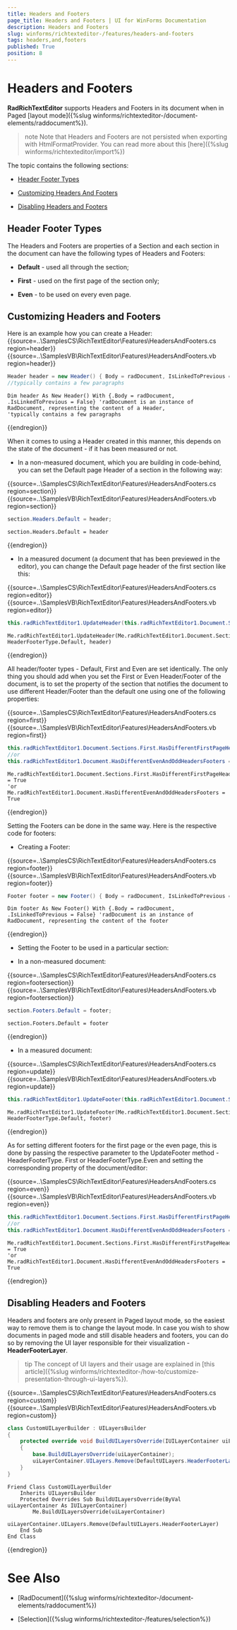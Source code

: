```yaml
---
title: Headers and Footers
page_title: Headers and Footers | UI for WinForms Documentation
description: Headers and Footers
slug: winforms/richtexteditor-/features/headers-and-footers
tags: headers,and,footers
published: True
position: 8
---
```


# Headers and Footers



__RadRichTextEditor__ supports Headers and Footers in its document when in Paged [layout mode]({%slug winforms/richtexteditor-/document-elements/raddocument%}).
      

>note Note that Headers and Footers are not persisted when exporting with HtmlFormatProvider. You can read more about this [here]({%slug winforms/richtexteditor/import%})
>


The topic contains the following sections:

* [Header Footer Types](Header_Footer_Types)

* [Customizing Headers And Footers](Customizing_Headers_And_Footers)

* [Disabling Headers and Footers](Disabling_Headers_and_Footers)

## Header Footer Types

The Headers and Footers are properties of a Section and each section in the document can have the following types of Headers and Footers:

* __Default__ - used all through the section;
            

* __First__ - used on the first page of the section only;
            

* __Even__ - to be used on every even page.
            

## Customizing Headers and Footers

Here is an example how you can create a Header: 
{{source=..\SamplesCS\RichTextEditor\Features\HeadersAndFooters.cs region=header}} 
{{source=..\SamplesVB\RichTextEditor\Features\HeadersAndFooters.vb region=header}} 

````C#
Header header = new Header() { Body = radDocument, IsLinkedToPrevious = false }; //radDocument is an instance of RadDocument, representing the content of a Header, 
//typically contains a few paragraphs

````
````VB.NET
Dim header As New Header() With {.Body = radDocument, .IsLinkedToPrevious = False} 'radDocument is an instance of RadDocument, representing the content of a Header,
'typically contains a few paragraphs

````

{{endregion}} 

When it comes to using a Header created in this manner, this depends on the state of the document - if it has been measured or not.

* In a non-measured document, which you are building in code-behind, you can set the Default page Header of a section in the following way:

{{source=..\SamplesCS\RichTextEditor\Features\HeadersAndFooters.cs region=section}} 
{{source=..\SamplesVB\RichTextEditor\Features\HeadersAndFooters.vb region=section}} 

````C#
section.Headers.Default = header;

````
````VB.NET
section.Headers.Default = header

````

{{endregion}} 


* In a measured document (a document that has been previewed in the editor), you can change the Default page header of the first section like this:

{{source=..\SamplesCS\RichTextEditor\Features\HeadersAndFooters.cs region=editor}} 
{{source=..\SamplesVB\RichTextEditor\Features\HeadersAndFooters.vb region=editor}} 

````C#
this.radRichTextEditor1.UpdateHeader(this.radRichTextEditor1.Document.Sections.First, HeaderFooterType.Default, header);

````
````VB.NET
Me.radRichTextEditor1.UpdateHeader(Me.radRichTextEditor1.Document.Sections.First, HeaderFooterType.Default, header)

````

{{endregion}} 


All header/footer types - Default, First and Even are set identically. The only thing you should add when you set the First or Even Header/Footer of the document, is to set the property of the section that notifies the document to use different Header/Footer than the default one using one of the following properties:
        
{{source=..\SamplesCS\RichTextEditor\Features\HeadersAndFooters.cs region=first}} 
{{source=..\SamplesVB\RichTextEditor\Features\HeadersAndFooters.vb region=first}} 

````C#
this.radRichTextEditor1.Document.Sections.First.HasDifferentFirstPageHeaderFooter = true;
//or
this.radRichTextEditor1.Document.HasDifferentEvenAndOddHeadersFooters = true;

````
````VB.NET
Me.radRichTextEditor1.Document.Sections.First.HasDifferentFirstPageHeaderFooter = True
'or
Me.radRichTextEditor1.Document.HasDifferentEvenAndOddHeadersFooters = True

````

{{endregion}} 



Setting the Footers can be done in the same way. Here is the respective code for footers:
        

* Creating a Footer:

{{source=..\SamplesCS\RichTextEditor\Features\HeadersAndFooters.cs region=footer}} 
{{source=..\SamplesVB\RichTextEditor\Features\HeadersAndFooters.vb region=footer}} 

````C#
Footer footer = new Footer() { Body = radDocument, IsLinkedToPrevious = false }; //radDocument is an instance of RadDocument, representing the content of the footer

````
````VB.NET
Dim footer As New Footer() With {.Body = radDocument, .IsLinkedToPrevious = False} 'radDocument is an instance of RadDocument, representing the content of the footer

````

{{endregion}} 


* Setting the Footer to be used in a particular section:

* In a non-measured document:

{{source=..\SamplesCS\RichTextEditor\Features\HeadersAndFooters.cs region=footersection}} 
{{source=..\SamplesVB\RichTextEditor\Features\HeadersAndFooters.vb region=footersection}} 

````C#
section.Footers.Default = footer;

````
````VB.NET
section.Footers.Default = footer

````

{{endregion}} 


* In a measured document:

{{source=..\SamplesCS\RichTextEditor\Features\HeadersAndFooters.cs region=update}} 
{{source=..\SamplesVB\RichTextEditor\Features\HeadersAndFooters.vb region=update}} 

````C#
this.radRichTextEditor1.UpdateFooter(this.radRichTextEditor1.Document.Sections.First, HeaderFooterType.Default, footer);

````
````VB.NET
Me.radRichTextEditor1.UpdateFooter(Me.radRichTextEditor1.Document.Sections.First, HeaderFooterType.Default, footer)

````

{{endregion}} 


As for setting different footers for the first page or the even page, this is done by passing the respective parameter to the UpdateFooter method - HeaderFooterType. First or HeaderFooterType.Even and setting the corresponding property of the document/editor:

{{source=..\SamplesCS\RichTextEditor\Features\HeadersAndFooters.cs region=even}} 
{{source=..\SamplesVB\RichTextEditor\Features\HeadersAndFooters.vb region=even}} 

````C#
this.radRichTextEditor1.Document.Sections.First.HasDifferentFirstPageHeaderFooter = true;
//or
this.radRichTextEditor1.Document.HasDifferentEvenAndOddHeadersFooters = true;

````
````VB.NET
Me.radRichTextEditor1.Document.Sections.First.HasDifferentFirstPageHeaderFooter = True
'or
Me.radRichTextEditor1.Document.HasDifferentEvenAndOddHeadersFooters = True

````

{{endregion}} 




## Disabling Headers and Footers

Headers and footers are only present in Paged layout mode, so the easiest way to remove them is to change the layout mode. In case you wish to show documents in paged mode and still disable headers and footers, you can do so by removing the UI layer responsible for their visualization - __HeaderFooterLayer__.
        

>tip The concept of UI layers and their usage are explained in [this article]({%slug winforms/richtexteditor-/how-to/customize-presentation-through-ui-layers%}).
>

{{source=..\SamplesCS\RichTextEditor\Features\HeadersAndFooters.cs region=custom}} 
{{source=..\SamplesVB\RichTextEditor\Features\HeadersAndFooters.vb region=custom}} 

````C#
class CustomUILayerBuilder : UILayersBuilder
{
    protected override void BuildUILayersOverride(IUILayerContainer uiLayerContainer)
    {
        base.BuildUILayersOverride(uiLayerContainer);
        uiLayerContainer.UILayers.Remove(DefaultUILayers.HeaderFooterLayer);
    }
}

````
````VB.NET
Friend Class CustomUILayerBuilder
    Inherits UILayersBuilder
    Protected Overrides Sub BuildUILayersOverride(ByVal uiLayerContainer As IUILayerContainer)
        Me.BuildUILayersOverride(uiLayerContainer)
        uiLayerContainer.UILayers.Remove(DefaultUILayers.HeaderFooterLayer)
    End Sub
End Class

````

{{endregion}} 


# See Also

 * [RadDocument]({%slug winforms/richtexteditor-/document-elements/raddocument%})

 * [Selection]({%slug winforms/richtexteditor-/features/selection%})
